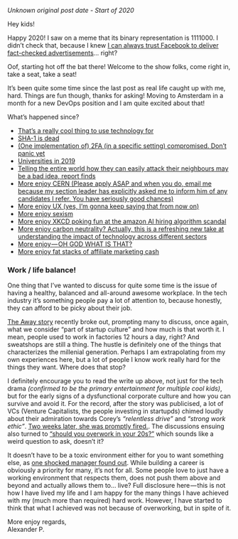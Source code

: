 _Unknown original post date - Start of 2020_

Hey kids!

Happy 2020! I saw on a meme that its binary representation is 1111000. I didn’t check that, because I knew [I can always trust Facebook to deliver fact-checked advertisements](https://www.nytimes.com/2020/01/09/technology/facebook-political-ads-lies.html)… right?

Oof, starting hot off the bat there! Welcome to the show folks, come right in, take a seat, take a seat!

It’s been quite some time since the last post as real life caught up with me, hard. Things are fun though, thanks for asking! Moving to Amsterdam in a month for a new DevOps position and I am quite excited about that!

What’s happened since?

-   [That’s a really cool thing to use technology for](https://www.youtube.com/watch?v=h2DXCAWI8gU)
-   [SHA-1 is dead](https://sha-mbles.github.io/)
-   [(One implementation of) 2FA (in a specific setting) compromised. Don’t panic yet](https://www.zdnet.com/article/chinese-hacker-group-caught-bypassing-2fa/)
-   [Universities in 2019](https://secalerts.co/article/university-issues-passwords-by-hand-to-38000-students-and-staff-after-cyber-attack/02eb06d2)
-   [Telling the entire world how they can easily attack their neighbours may be a bad idea, report finds](https://arstechnica.com/tech-policy/2019/12/wave-of-ring-surveillance-camera-hacks-tied-to-podcast-report-finds)
-   [More enjoy CERN (Please apply ASAP and when you do, email me because my section leader has explicitly asked me to inform him of any candidates I refer. You have seriously good chances)](https://careers.cern/students)
-   [More enjoy UX (yes, I’m gonna keep saying that from now on)](https://twitter.com/ianwalker/status/1205016388336832512)
-   [More enjoy sexism](https://onezero.medium.com/a-nude-playboy-photo-has-been-a-mainstay-in-testing-tech-for-decades-b8cdb434dce1)
-   [More enjoy XKCD poking fun at the amazon AI hiring algorithm scandal](https://xkcd.com/2237/)
-   [More enjoy carbon neutrality? Actually, this is a refreshing new take at understanding the impact of technology across different sectors](https://twitter.com/martinfowler/status/1204789026986827782)
-   [More enjoy — OH GOD WHAT IS THAT?](https://twitter.com/AitoDotAI/status/1202599790569242624)
-   [More enjoy fat stacks of affiliate marketing cash](https://www.fastcompany.com/3065928/sleepopolis-casper-bloggers-lawsuits-underside-of-the-mattress-wars)

### Work / life balance!

One thing that I’ve wanted to discuss for quite some time is the issue of having a healthy, balanced and all-around awesome workplace. In the tech industry it’s something people pay a lot of attention to, because honestly, they can afford to be picky about their job.

[The Away story](https://www.theverge.com/2019/12/5/20995453/away-luggage-ceo-steph-korey-toxic-work-environment-travel-inclusion) recently broke out, prompting many to discuss, once again, what we consider “part of startup culture” and how much is that worth it. I mean, people used to work in factories 12 hours a day, right? And sweatshops are still a thing. The hustle is definitely one of the things that characterizes the millenial generation. Perhaps I am extrapolating from my own experiences here, but a lot of people I know work really hard for the things they want. Where does that stop?

I definitely encourage you to read the write up above, not just for the tech drama _(confirmed to be the primary entertainment for multiple cool kids)_, but for the early signs of a dysfunctional corporate culture and how you can survive and avoid it. For the record, after the story was publicised, a lot of VCs (Venture Capitalists, the people investing in startupds) chimed loudly about their admiration towards Corey’s _“relentless drive”_ and _“strong work ethic”_. [Two weeks later, she was promptly fired.](https://twitter.com/dhh/status/1204170491230994432). The discussions ensuing also turned to [“should you overwork in your 20s?”](https://twitter.com/tenlinesofcode/status/1209691562805850112) which sounds like a weird question to ask, doesn’t it?

It doesn’t have to be a toxic environment either for you to want something else, as [one shocked manager found out](https://workplace.stackexchange.com/questions/148477/how-to-deal-with-an-employee-who-is-requesting-a-demotion). While building a career is obviously a priority for many, it’s not for all. Some people love to just have a working environment that respects them, does not push them above and beyond and actually allows them to… live? Full disclosure here — this is not how I have lived my life and I am happy for the many things I have achieved with my (much more than required) hard work. However, I have started to think that what I achieved was not because of overworking, but in spite of it.

More enjoy regards,  
Alexander P.